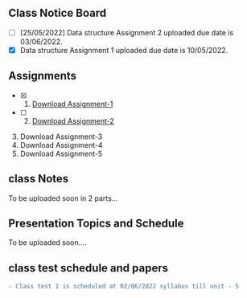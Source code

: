 ## Class Notice Board
- [ ] [25/05/2022] Data structure Assignment 2 uploaded due date is 03/06/2022.
- [x] Data structure Assignment 1 uploaded due date is 10/05/2022.

## Assignments

- [x] 1.  [Download Assignment-1](https://docs.google.com/document/d/1dcGu4SJntrkmqcHdHaVcniPpmZcdUtI8VA5ltbvdjNE/edit?usp=sharing)
- [ ] 2.  [Download Assignment-2](https://docs.google.com/document/d/1IPqxb_yidafNBUcPZc7nfcLOwq6GuUYkyFHpFWyZXU4/edit?usp=sharing)
3.  Download Assignment-3
4.  Download Assignment-4
5.  Download Assignment-5



## class Notes

To be uploaded soon in 2 parts...



## Presentation Topics and Schedule

To be uploaded soon....


## class test schedule and papers

```diff
- Class test 1 is scheduled at 02/06/2022 syllabus till unit - 5

```
